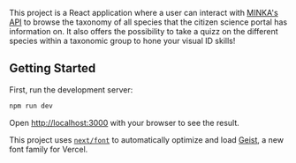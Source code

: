 This project is a React application where a user can interact with [MINKA's API](https://api.minka-sdg.org/v1/docs/)
to browse the taxonomy of all species that the citizen science portal has information on. It also offers the possibility to take a quizz on the different species within a taxonomic group to hone your visual ID skills!

## Getting Started

First, run the development server:

```bash
npm run dev
```

Open [http://localhost:3000](http://localhost:3000) with your browser to see the result.

This project uses [`next/font`](https://nextjs.org/docs/app/building-your-application/optimizing/fonts) to automatically optimize and load [Geist](https://vercel.com/font), a new font family for Vercel.

